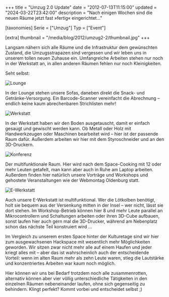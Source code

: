 +++
title = "Umzug 2.0 Update"
date = "2012-07-13T11:15:00"
updated = "2024-03-22T23:42:00"
description = "Nach einigen Wochen sind die neuen Räume jetzt fast »fertig« eingerichtet..."

[taxonomies]
Serie = ["Umzug"]
Typ = ["Event"]

[extra]
thumbnail = "/media/blog/2012/umzug2-2/thumbnail.jpg"
+++

Langsam nähern sich alle Räume und die Infrastruktur dem gewünschten Zustand,
die Umzugsstrapazen sind vergessen und wir leben uns in unserem tollen neuen
Zuhause ein. Umfangreiche Arbeiten stehen nur noch in der Werkstatt an, in
allen anderen Räumen fehlen nur noch Kleinigkeiten.

Seht selbst:

![Lounge](/media/blog/2012/umzug2-2/img1.jpg)

In der Lounge stehen unsere Sofas, daneben direkt die Snack- und
Getränke-Versorgung. Ein Barcode-Scanner vereinfacht die Abrechnung – endlich
keine kaum abrechenbaren Strichlisten mehr!

![Werkstatt](/media/blog/2012/umzug2-2/img2.jpg)

In der Werkstatt haben wir den Boden ausgetauscht, damit er einfach gesaugt und
gewischt werden kann. Ob Metall oder Holz mit Handwerkzeugen oder Maschinen
bearbeitet wird – hier ist der passende Raum dafür. Außerdem arbeiten wir hier
mit dem Styroschneider und an den 3D-Druckern.

![Konferenz](/media/blog/2012/umzug2-2/img3.jpg)

Der multifunktionale Raum. Hier wird nach dem Space-Cooking mit 12 oder mehr
Leuten getafelt, man kann aber auch in Ruhe am Laptop arbeiten. Außerdem finden
hier natürlich unsere Vorträge und Workshops und gehostete Veranstaltungen wie
der Webmontag Oldenburg statt.

![E-Werkstatt](/media/blog/2012/umzug2-2/img4.jpg)

Auch unsere E-Werkstatt ist multifunktional. Wer die Lötkolben benötigt, holt
sie bequem aus der Versenkung mitten in der Insel – wer nicht, lässt sie dort
stehen. Im Workshop-Betrieb können hier 8 und mehr Leute parallel an
Mikrocontrollern und Schaltungen arbeiten oder ihren 3D-Cube aufbauen, sonst
laufen hier auch gern mal die 3D-Drucker, während am Nebenplatz schon das
nächste Teil konstruiert wird ...

Im Vergleich zu unserem ersten Space hinter der Kulturetage sind wir hier zum
ausgewachsenen Hackspace mit wesentlich mehr Möglichkeiten geworden. Wir sitzen
zwar nicht mehr alle auf einem Haufen und jeder kriegt alles mit – aber das ist
wahrscheinlich auch der entscheidende Vorteil: wenn im alten Raum mehr als zehn
Leute waren, stieg die Lautstärke und konzentriertes Arbeiten war kaum noch
möglich.

Hier können wir uns bei Bedarf trotzdem noch alle zusammenrotten, alternativ
können aber vier völlig unterschiedliche Tätigkeiten in den einzelnen Räumen
nebeneinander laufen, ohne sich gegenseitig zu behindern. Klingt perfekt? Kommt
vorbei und entscheidet selbst ;)


